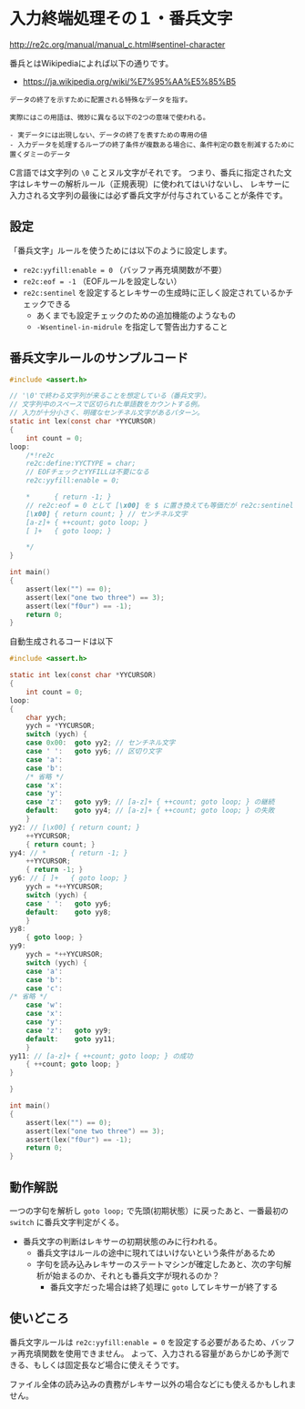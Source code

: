 # 入力終端処理その１・番兵文字

http://re2c.org/manual/manual_c.html#sentinel-character

番兵とはWikipediaによれば以下の通りです。
- https://ja.wikipedia.org/wiki/%E7%95%AA%E5%85%B5

```
データの終了を示すために配置される特殊なデータを指す。

実際にはこの用語は、微妙に異なる以下の2つの意味で使われる。

- 実データには出現しない、データの終了を表すための専用の値
- 入力データを処理するループの終了条件が複数ある場合に、条件判定の数を削減するために置くダミーのデータ
```

C言語では文字列の `\0` ことヌル文字がそれです。
つまり、番兵に指定された文字はレキサーの解析ルール（正規表現）に使われてはいけないし、
レキサーに入力される文字列の最後には必ず番兵文字が付与されていることが条件です。

## 設定

「番兵文字」ルールを使うためには以下のように設定します。

- `re2c:yyfill:enable = 0` （バッファ再充填関数が不要）
- `re2c:eof = -1` （EOFルールを設定しない）
- `re2c:sentinel` を設定するとレキサーの生成時に正しく設定されているかチェックできる
    - あくまでも設定チェックのための追加機能のようなもの
    - `-Wsentinel-in-midrule` を指定して警告出力すること


## 番兵文字ルールのサンプルコード

```c
#include <assert.h>

// '\0'で終わる文字列が来ることを想定している（番兵文字）。
// 文字列中のスペースで区切られた単語数をカウントする例。
// 入力が十分小さく、明確なセンチネル文字があるパターン。
static int lex(const char *YYCURSOR)
{
    int count = 0;
loop:
    /*!re2c
    re2c:define:YYCTYPE = char;
    // EOFチェックとYYFILLは不要になる
    re2c:yyfill:enable = 0;

    *      { return -1; }
    // re2c:eof = 0 として [\x00] を $ に置き換えても等価だが re2c:sentinel は eof = -1 じゃないとだめ。
    [\x00] { return count; } // センチネル文字
    [a-z]+ { ++count; goto loop; }
    [ ]+   { goto loop; }

    */
}

int main()
{
    assert(lex("") == 0);
    assert(lex("one two three") == 3);
    assert(lex("f0ur") == -1);
    return 0;
}
```

自動生成されるコードは以下

```c
#include <assert.h>

static int lex(const char *YYCURSOR)
{
	int count = 0;
loop:
{
	char yych;
	yych = *YYCURSOR;
	switch (yych) {
	case 0x00:	goto yy2; // センチネル文字
	case ' ':	goto yy6; // 区切り文字
	case 'a':
	case 'b':
	/* 省略 */
	case 'x':
	case 'y':
	case 'z':	goto yy9; // [a-z]+ { ++count; goto loop; } の継続
	default:	goto yy4; // [a-z]+ { ++count; goto loop; } の失敗
	}
yy2: // [\x00] { return count; }
	++YYCURSOR;
	{ return count; }
yy4: // *      { return -1; }
	++YYCURSOR;
	{ return -1; }
yy6: // [ ]+   { goto loop; }
	yych = *++YYCURSOR;
	switch (yych) {
	case ' ':	goto yy6;
	default:	goto yy8;
	}
yy8:
	{ goto loop; }
yy9:
	yych = *++YYCURSOR;
	switch (yych) {
	case 'a':
	case 'b':
	case 'c':
/* 省略 */
	case 'w':
	case 'x':
	case 'y':
	case 'z':	goto yy9;
	default:	goto yy11;
	}
yy11: // [a-z]+ { ++count; goto loop; } の成功
	{ ++count; goto loop; }
}

}

int main()
{
	assert(lex("") == 0);
	assert(lex("one two three") == 3);
	assert(lex("f0ur") == -1);
	return 0;
}
```

## 動作解説

一つの字句を解析し `goto loop;` で先頭(初期状態）に戻ったあと、一番最初の `switch` に番兵文字判定がくる。
- 番兵文字の判断はレキサーの初期状態のみに行われる。
    - 番兵文字はルールの途中に現れてはいけないという条件があるため
    - 字句を読み込みレキサーのステートマシンが確定したあと、次の字句解析が始まるのか、それとも番兵文字が現れるのか？
      - 番兵文字だった場合は終了処理に `goto` してレキサーが終了する


## 使いどころ

番兵文字ルールは `re2c:yyfill:enable = 0` を設定する必要があるため、バッファ再充填関数を使用できません。
よって、入力される容量があらかじめ予測できる、もしくは固定長など場合に使えそうです。

ファイル全体の読み込みの責務がレキサー以外の場合などにも使えるかもしれません。